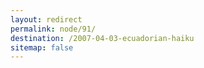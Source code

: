 ```yaml
---
layout: redirect
permalink: node/91/
destination: /2007-04-03-ecuadorian-haiku
sitemap: false
---
```

